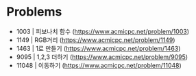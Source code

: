 # Problems

- 1003 | 피보나치 함수 (https://www.acmicpc.net/problem/1003)
- 1149 | RGB거리 (https://www.acmicpc.net/problem/1149)
- 1463 | 1로 만들기 (https://www.acmicpc.net/problem/1463)
- 9095 | 1,2,3 더하기 (https://www.acmicpc.net/problem/9095)
- 11048 | 이동하기 (https://www.acmicpc.net/problem/11048)